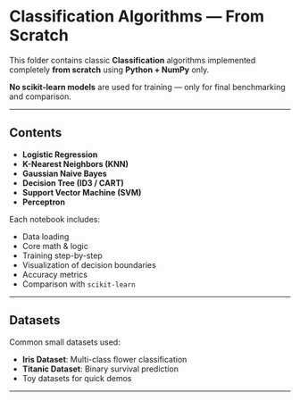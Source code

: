 #  Classification Algorithms — From Scratch

This folder contains classic **Classification** algorithms implemented completely **from scratch** using **Python + NumPy** only.

**No scikit-learn models** are used for training — only for final benchmarking and comparison.

---

##  Contents

- **Logistic Regression**
- **K-Nearest Neighbors (KNN)**
- **Gaussian Naive Bayes**
- **Decision Tree (ID3 / CART)**
- **Support Vector Machine (SVM)**
- **Perceptron**

Each notebook includes:
- Data loading
- Core math & logic
- Training step-by-step
- Visualization of decision boundaries
- Accuracy metrics
- Comparison with `scikit-learn`

---

##  Datasets

Common small datasets used:
- **Iris Dataset**: Multi-class flower classification
- **Titanic Dataset**: Binary survival prediction
- Toy datasets for quick demos

---

